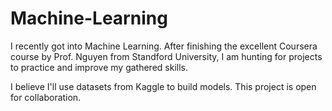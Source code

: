 # Machine-Learning

I recently got into Machine Learning. After finishing the excellent Coursera course by Prof. Nguyen from  Standford University, I am hunting for projects to practice and improve my gathered skills.

I believe I'll use datasets from Kaggle to build models. This project is open for collaboration.
